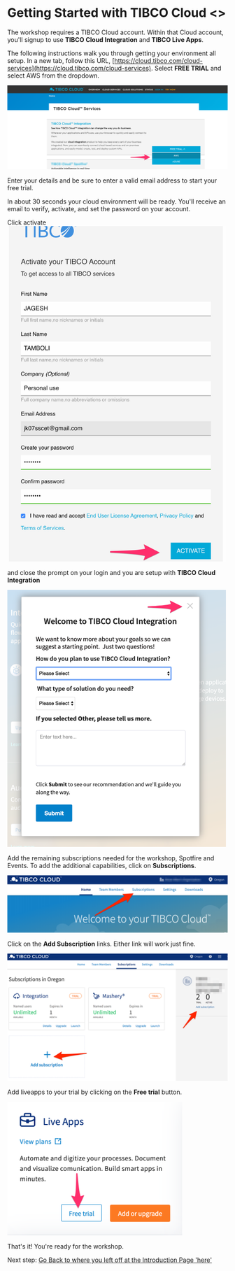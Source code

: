 # Getting Started with TIBCO Cloud <<Fix this page with subscriptions needed and remove Spotfire and Events Reference>>

The workshop requires a TIBCO Cloud account. Within that Cloud account, you'll signup to use **TIBCO Cloud Integration** and **TIBCO Live Apps**.

The following instructions walk you through getting your environment all setup.  In a new tab, follow this URL, [https://cloud.tibco.com/cloud-services](https://cloud.tibco.com/cloud-services).  Select **FREE TRIAL** and select AWS from the dropdown.

![Cloud Integration Signup](images/1.png "Cloud Integration Signup")

Enter your details and be sure to enter a valid email address to start your free trial.

 In about 30 seconds your cloud environment will be ready.  You'll receive an email to verify, activate, and set the password on your account.

 Click activate  
<img src="./images/2.png" alt="Activate Trial" width=500/>

 and close the prompt on your login and you are setup with **TIBCO Cloud Integration**

<img src="./images/3.png" alt="Activate Trial" width=500/>


Add the remaining subscriptions needed for the workshop, Spotfire and Events.  To add the additional capabilities, click on **Subscriptions**.

![Subscription](images/homepage_subscription.png "Add subscriptions")

Click on the **Add Subscription** links.  Either link will work just fine.

![Add Subscription](images/add_subscription.png "Add Subscription")

Add liveapps to your trial by clicking on the **Free trial** button.

<img src="./images/liveapp_freetrial.png" alt="Spotfire Free Trial" width=400/>

That's it!  You're ready for the workshop.

Next step: [Go Back to where you left off at the Introduction Page 'here' ](README.md#workshop-overview)
